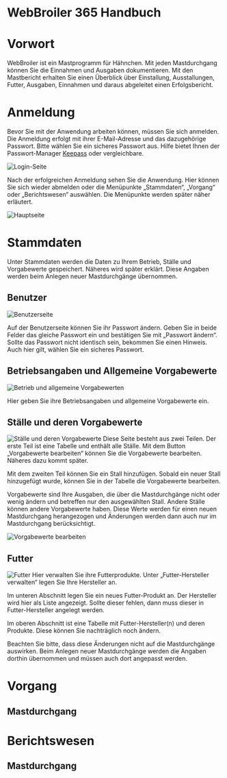 # WebBroiler 365 Handbuch

# Vorwort
WebBroiler ist ein Mastprogramm für Hähnchen. Mit jeden Mastdurchgang können Sie die Einnahmen und Ausgaben dokumentieren. Mit den Mastbericht erhalten Sie einen Überblick über Einstallung, Ausstallungen, Futter, Ausgaben, Einnahmen und daraus abgeleitet einen Erfolgsbericht.

# Anmeldung
Bevor Sie mit der Anwendung arbeiten können, müssen Sie sich anmelden. Die Anmeldung erfolgt mit ihrer E-Mail-Adresse und das dazugehörige Passwort. Bitte wählen Sie ein sicheres Passwort aus. Hilfe bietet Ihnen der Passwort-Manager [Keepass](https://keepass.info/) oder vergleichbare.

![Login-Seite](images/login.jpeg)

Nach der erfolgreichen Anmeldung sehen Sie die Anwendung. Hier können Sie sich wieder abmelden oder die Menüpunkte „Stammdaten“, „Vorgang“ oder „Berichtswesen“ auswählen. Die Menüpunkte werden später näher erläutert.

![Hauptseite](images/hauptseite.jpeg)

# Stammdaten
Unter Stammdaten werden die Daten zu Ihrem Betrieb, Ställe und Vorgabewerte gespeichert. Näheres wird später erklärt. Diese Angaben werden beim Anlegen neuer Mastdurchgänge übernommen.

## Benutzer
![Benutzerseite](images/benutzer.jpeg)

Auf der Benutzerseite können Sie ihr Passwort ändern. Geben Sie in beide Felder das gleiche Passwort ein und bestätigen Sie mit „Passwort ändern“. Sollte das Passwort nicht identisch sein, bekommen Sie einen Hinweis. Auch hier gilt, wählen Sie ein sicheres Passwort.

## Betriebsangaben und Allgemeine Vorgabewerte
![Betrieb und allgemeine Vorgabewerten](images/betrieb_und_allgemeine_vorgabewerten.jpeg)

Hier geben Sie ihre Betriebsangaben und allgemeine Vorgabewerte ein.

## Ställe und deren Vorgabewerte
![Ställe und deren Vorgabewerte](images/staelle.jpeg)
Diese Seite besteht aus zwei Teilen. Der erste Teil ist eine Tabelle und enthält alle Ställe. Mit dem Button „Vorgabewerte bearbeiten“ können Sie die Vorgabewerte bearbeiten. Näheres dazu kommt später.

Mit dem zweiten Teil können Sie ein Stall hinzufügen. Sobald ein neuer Stall hinzugefügt wurde, können Sie in der Tabelle die Vorgabewerte bearbeiten.

Vorgabewerte sind Ihre Ausgaben, die über die Mastdurchgänge nicht oder wenig ändern und betreffen nur den ausgewählten Stall. Andere Ställe können andere Vorgabewerte haben. Diese Werte werden für einen neuen Mastdurchgang herangezogen und Änderungen werden dann auch nur im Mastdurchgang berücksichtigt.

![Vorgabewerte bearbeiten](images/vorgabewerte.jpeg)

## Futter
![Futter](images/futter.jpeg)
Hier verwalten Sie ihre Futterprodukte. Unter „Futter-Hersteller verwalten“ legen Sie Ihre Hersteller an.

Im unteren Abschnitt legen Sie ein neues Futter-Produkt an. Der Hersteller wird hier als Liste angezeigt. Sollte dieser fehlen, dann muss dieser in Futter-Hersteller angelegt werden.

Im oberen Abschnitt ist eine Tabelle mit Futter-Hersteller(n) und deren Produkte. Diese können Sie nachträglich noch ändern.

Beachten Sie bitte, dass diese Änderungen nicht auf die Mastdurchgänge auswirken. Beim Anlegen neuer Mastdurchgänge werden die Angaben dorthin übernommen und müssen auch dort angepasst werden.

# Vorgang
## Mastdurchgang
# Berichtswesen
## Mastdurchgang
